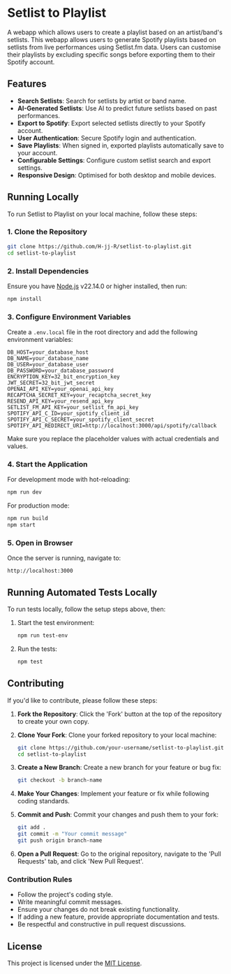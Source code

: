 # Setlist to Playlist

A webapp which allows users to create a playlist based on an artist/band's setlists. This webapp allows users to generate Spotify playlists based on setlists from live performances using Setlist\.fm data. Users can customise their playlists by excluding specific songs before exporting them to their Spotify account.

## Features

- **Search Setlists**: Search for setlists by artist or band name.
- **AI-Generated Setlists**: Use AI to predict future setlists based on past performances.
- **Export to Spotify**: Export selected setlists directly to your Spotify account.
- **User Authentication**: Secure Spotify login and authentication.
- **Save Playlists**: When signed in, exported playlists automatically save to your account.
- **Configurable Settings**: Configure custom setlist search and export settings.
- **Responsive Design**: Optimised for both desktop and mobile devices.

## Running Locally

To run Setlist to Playlist on your local machine, follow these steps:

### 1. Clone the Repository

```sh
git clone https://github.com/H-jj-R/setlist-to-playlist.git
cd setlist-to-playlist
```

### 2. Install Dependencies

Ensure you have [Node.js](https://nodejs.org/) v22.14.0 or higher installed, then run:

```sh
npm install
```

### 3. Configure Environment Variables

Create a `.env.local` file in the root directory and add the following environment variables:

```env
DB_HOST=your_database_host
DB_NAME=your_database_name
DB_USER=your_database_user
DB_PASSWORD=your_database_password
ENCRYPTION_KEY=32_bit_encryption_key
JWT_SECRET=32_bit_jwt_secret
OPENAI_API_KEY=your_openai_api_key
RECAPTCHA_SECRET_KEY=your_recaptcha_secret_key
RESEND_API_KEY=your_resend_api_key
SETLIST_FM_API_KEY=your_setlist_fm_api_key
SPOTIFY_API_C_ID=your_spotify_client_id
SPOTIFY_API_C_SECRET=your_spotify_client_secret
SPOTIFY_API_REDIRECT_URI=http://localhost:3000/api/spotify/callback
```

Make sure you replace the placeholder values with actual credentials and values.

### 4. Start the Application

For development mode with hot-reloading:

```sh
npm run dev
```

For production mode:

```sh
npm run build
npm start
```

### 5. Open in Browser

Once the server is running, navigate to:

```
http://localhost:3000
```

## Running Automated Tests Locally

To run tests locally, follow the setup steps above, then:

1. Start the test environment:

   ```sh
   npm run test-env
   ```

2. Run the tests:

   ```sh
   npm test
   ```

## Contributing

If you'd like to contribute, please follow these steps:

1. **Fork the Repository**: Click the 'Fork' button at the top of the repository to create your own copy.

2. **Clone Your Fork**: Clone your forked repository to your local machine:
   ```sh
   git clone https://github.com/your-username/setlist-to-playlist.git
   cd setlist-to-playlist
   ```
3. **Create a New Branch**: Create a new branch for your feature or bug fix:
   ```sh
   git checkout -b branch-name
   ```
4. **Make Your Changes**: Implement your feature or fix while following coding standards.
5. **Commit and Push**: Commit your changes and push them to your fork:
   ```sh
   git add .
   git commit -m "Your commit message"
   git push origin branch-name
   ```
6. **Open a Pull Request**: Go to the original repository, navigate to the 'Pull Requests' tab, and click 'New Pull Request'.

### Contribution Rules

- Follow the project's coding style.
- Write meaningful commit messages.
- Ensure your changes do not break existing functionality.
- If adding a new feature, provide appropriate documentation and tests.
- Be respectful and constructive in pull request discussions.

## License

This project is licensed under the [MIT License](LICENSE).

